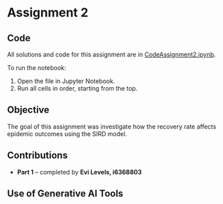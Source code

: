  # Assignment 2

## Code
All solutions and code for this assignment are in [CodeAssignment2.ipynb](CodeAssignment2.ipynb). 

To run the notebook:
1. Open the file in Jupyter Notebook.  
2. Run all cells in order, starting from the top.

## Objective
The goal of this assignment was investigate how the recovery rate affects epidemic outcomes using the SIRD model.

## Contributions
- **Part 1** – completed by **Evi Levels, i6368803**

## Use of Generative AI Tools
